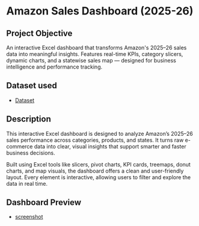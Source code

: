 # Amazon Sales Dashboard (2025-26)
## Project Objective
An interactive Excel dashboard that transforms Amazon's 2025–26 sales data into meaningful insights. Features real-time KPIs, category slicers, dynamic charts, and a statewise sales map — designed for business intelligence and performance tracking.
<br>
## Dataset used
- <a href="https://github.com/Neha-Kashyap-15/Amazon-Sales-Dashboard-1-/blob/main/Amazon%20Dashboard%202025-26.xlsx">Dataset</a>

## Description

 This interactive Excel dashboard is designed to analyze Amazon’s 2025–26 sales performance across categories, products, and states. It turns raw e-commerce data into clear, visual insights that support smarter and faster business decisions.

Built using Excel tools like slicers, pivot charts, KPI cards, treemaps, donut charts, and map visuals, the dashboard offers a clean and user-friendly layout. Every element is interactive, allowing users to filter and explore the data in real time.

## Dashboard Preview
- <a href="https://github.com/Neha-Kashyap-15/Amazon-Sales-Dashboard-1-/blob/e82285da6f90615dbb909d3d4aced11082e5c2f7/Amazon%20sales%20dashboard%202025-26%20Screenshot.png">screenshot</a>
